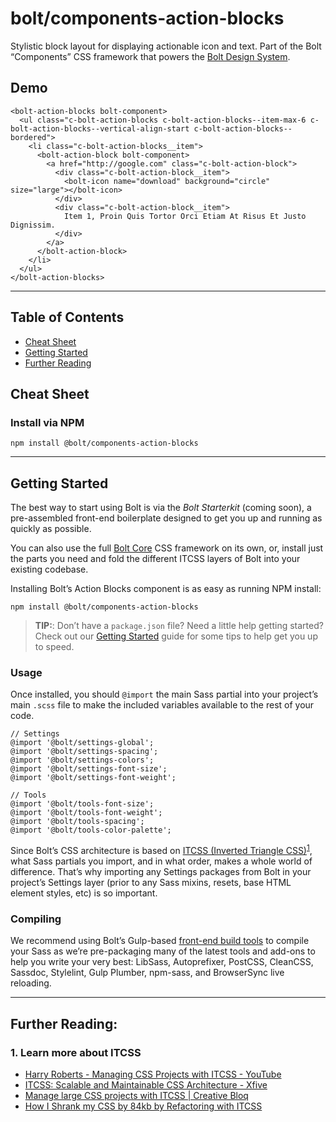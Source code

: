 # bolt/components-action-blocks
Stylistic block layout for displaying actionable icon and text. Part of the Bolt “Components” CSS framework that powers the [Bolt Design System](https://www.boltdesignsystem.com).

## Demo

```
<bolt-action-blocks bolt-component>
  <ul class="c-bolt-action-blocks c-bolt-action-blocks--item-max-6 c-bolt-action-blocks--vertical-align-start c-bolt-action-blocks--bordered">
    <li class="c-bolt-action-blocks__item">
      <bolt-action-block bolt-component>
        <a href="http://google.com" class="c-bolt-action-block">
          <div class="c-bolt-action-block__item">
            <bolt-icon name="download" background="circle" size="large"></bolt-icon>
          </div>
          <div class="c-bolt-action-block__item">
            Item 1, Proin Quis Tortor Orci Etiam At Risus Et Justo Dignissim.
          </div>
        </a>
      </bolt-action-block>
    </li>
  </ul>
</bolt-action-blocks>
```

- - - -

## Table of Contents
- [Cheat Sheet](#cheat-sheet)
- [Getting Started](#getting-started)
- [Further Reading](#further-reading)

## Cheat Sheet
### Install via NPM
```
npm install @bolt/components-action-blocks
```

- - - -

## Getting Started
The best way to start using Bolt is via the *Bolt Starterkit* (coming soon), a pre-assembled front-end boilerplate designed to get you up and running as quickly as possible.

You can also use the full [Bolt Core](https://www.npmjs.com/package/@bolt/core) CSS framework on its own, or, install just the parts you need and fold the different ITCSS layers of Bolt into your existing codebase.

Installing Bolt’s Action Blocks component is as easy as running NPM install:

```
npm install @bolt/components-action-blocks
```

> **TIP:**: Don’t have a `package.json` file? Need a little help getting started? Check out our [Getting Started](https://www.boltdesignsystem.com/getting-started) guide for some tips to help get you up to speed.

### Usage
Once installed, you should  `@import`  the main Sass partial into your project’s main `.scss` file to make the included variables available to the rest of your code.

```
// Settings
@import '@bolt/settings-global';
@import '@bolt/settings-spacing';
@import '@bolt/settings-colors';
@import '@bolt/settings-font-size';
@import '@bolt/settings-font-weight';

// Tools
@import '@bolt/tools-font-size';
@import '@bolt/tools-font-weight';
@import '@bolt/tools-spacing';
@import '@bolt/tools-color-palette';
```

Since Bolt’s CSS architecture is based on [ITCSS (Inverted Triangle CSS)](http://www.creativebloq.com/web-design/manage-large-css-projects-itcss-101517528)<sup>[1](#1-learn-more-about-itcss)</sup>, what Sass partials you import, and in what order, makes a whole world of difference. That’s why importing any Settings packages from Bolt in your project’s Settings layer (prior to any Sass mixins, resets, base HTML element styles, etc) is so important.

### Compiling
We recommend using Bolt’s Gulp-based [front-end build tools](https://www.npmjs.com/package/@bolt/build-tools) to compile your Sass as we’re pre-packaging many of the latest tools and add-ons to help you write your very best: LibSass, Autoprefixer, PostCSS, CleanCSS, Sassdoc, Stylelint, Gulp Plumber, npm-sass, and BrowserSync live reloading.

- - - -

## Further Reading:
<h3 id="learn-about-itcss">1. Learn more about ITCSS</h3>

- [Harry Roberts - Managing CSS Projects with ITCSS - YouTube](https://www.youtube.com/watch?v=1OKZOV-iLj4)
- [ITCSS: Scalable and Maintainable CSS Architecture - Xfive](https://www.xfive.co/blog/itcss-scalable-maintainable-css-architecture/)
- [Manage large CSS projects with ITCSS | Creative Bloq](http://www.creativebloq.com/web-design/manage-large-css-projects-itcss-101517528)
- [How I Shrank my CSS by 84kb by Refactoring with ITCSS](https://medium.com/@jordankoschei/how-i-shrank-my-css-by-84kb-by-refactoring-with-itcss-2e8dafee123a)
